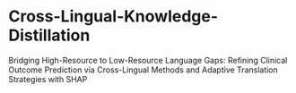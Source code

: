 # Cross-Lingual-Knowledge-Distillation
Bridging High-Resource to Low-Resource Language Gaps: Refining Clinical Outcome Prediction via Cross-Lingual Methods and Adaptive Translation Strategies with SHAP
